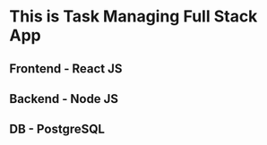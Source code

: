 # This is Task Managing Full Stack App

## Frontend - React JS
## Backend - Node JS
## DB - PostgreSQL